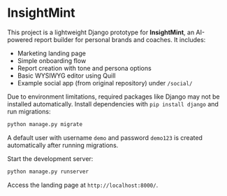 # InsightMint

This project is a lightweight Django prototype for **InsightMint**, an AI-powered report builder for personal brands and coaches. It includes:

- Marketing landing page
- Simple onboarding flow
- Report creation with tone and persona options
- Basic WYSIWYG editor using Quill
- Example social app (from original repository) under `/social/`

Due to environment limitations, required packages like Django may not be installed automatically. Install dependencies with `pip install django` and run migrations:

```bash
python manage.py migrate
```

A default user with username `demo` and password `demo123` is created
automatically after running migrations.

Start the development server:

```bash
python manage.py runserver
```

Access the landing page at `http://localhost:8000/`.
